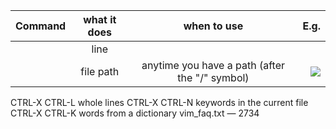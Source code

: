 |   Command   |   what it does  | when to use | E.g. |
|:---  | :---: | :---: | ---: |
| <c-x> <c-l> | line |  | | 
| <c-x> <c-f> | file path | anytime you have a path (after the "/" symbol) | <img src="../image/13rfawefae_why_did_I_name_it_this.jpg"> |

CTRL-X CTRL-L whole lines
CTRL-X CTRL-N keywords in the current file
CTRL-X CTRL-K words from a dictionary
vim_faq.txt — 2734
